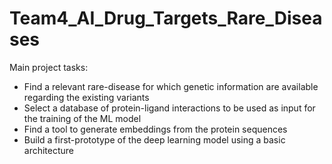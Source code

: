 # Team4_AI_Drug_Targets_Rare_Diseases
Main project tasks:
- Find a relevant rare-disease for which genetic information are available regarding the existing variants
- Select a database of protein-ligand interactions to be used as input for the training of the ML model
- Find a tool to generate embeddings from the protein sequences
- Build a first-prototype of the deep learning model using a basic architecture

